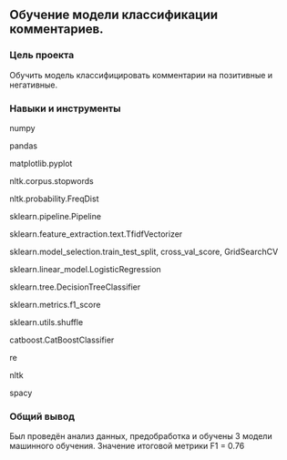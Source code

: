 ## Обучение модели классификации комментариев. 

### Цель проекта

Обучить модель классифицировать комментарии на позитивные и негативные.

### Навыки и инструменты

numpy

pandas

matplotlib.pyplot

nltk.corpus.stopwords

nltk.probability.FreqDist

sklearn.pipeline.Pipeline

sklearn.feature_extraction.text.TfidfVectorizer

sklearn.model_selection.train_test_split, cross_val_score, GridSearchCV

sklearn.linear_model.LogisticRegression

sklearn.tree.DecisionTreeClassifier

sklearn.metrics.f1_score

sklearn.utils.shuffle

catboost.CatBoostClassifier

re

nltk

spacy

### Общий вывод

Был проведён анализ данных, предобработка и обучены 3 модели машинного обучения. Значение итоговой метрики F1 = 0.76